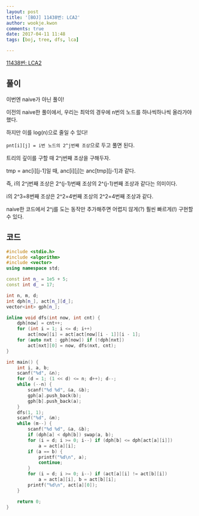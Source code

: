 ```yaml
---
layout: post
title: '[BOJ] 11438번: LCA2'
author: wookje.kwon
comments: true
date: 2017-04-11 11:48
tags: [boj, tree, dfs, lca]

---
```


[11438번: LCA2](https://www.acmicpc.net/problem/11438)

## 풀이

이번엔 naive가 아닌 풀이!

이전의 naive한 풀이에서, 우리는 최악의 경우에 n번의 노드를 하나씩하나씩 올라가야했다.

하지만 이를 log(n)으로 줄일 수 있다!

`pnt[i][j] = i번 노드의 2^j번째 조상`으로 두고 풀면 된다.  

트리의 깊이를 구할 때 2^j번째 조상을 구해두자.

tmp = anc[i][j-1]일 때, anc[i][j]는 anc[tmp][j-1]과 같다.

즉, i의 2^j번째 조상은 2^(j-1)번째 조상의 2^(j-1)번째 조상과 같다는 의미이다.

i의 2^3=8번째 조상은 2^2=4번째 조상의 2^2=4번째 조상과 같다. 

naive한 코드에서 2^j를 도는 동작만 추가해주면 어렵지 않게(?) 훨씬 빠르게(!) 구현할 수 있다.

## 코드

```cpp
#include <stdio.h>
#include <algorithm>
#include <vector>
using namespace std;

const int n_ = 1e5 + 5;
const int d_ = 17;

int n, m, d;
int dph[n_], act[n_][d_];
vector<int> gph[n_];

inline void dfs(int now, int cnt) {
	dph[now] = cnt++;
	for (int i = 1; i <= d; i++)
		act[now][i] = act[act[now][i - 1]][i - 1];
	for (auto nxt : gph[now]) if (!dph[nxt])
		act[nxt][0] = now, dfs(nxt, cnt);
}

int main() {
	int i, a, b;
	scanf("%d", &n);
	for (d = 1; (1 << d) <= n; d++); d--;
	while (--n) {
		scanf("%d %d", &a, &b);
		gph[a].push_back(b);
		gph[b].push_back(a);
	}
	dfs(1, 1);
	scanf("%d", &m);
	while (m--) {
		scanf("%d %d", &a, &b);
		if (dph[a] < dph[b]) swap(a, b);
		for (i = d; i >= 0; i--) if (dph[b] <= dph[act[a][i]])
			a = act[a][i];
		if (a == b) {
			printf("%d\n", a);
			continue;
		}
		for (i = d; i >= 0; i--) if (act[a][i] != act[b][i])
			a = act[a][i], b = act[b][i];
		printf("%d\n", act[a][0]);
	}

	return 0;
}
```
